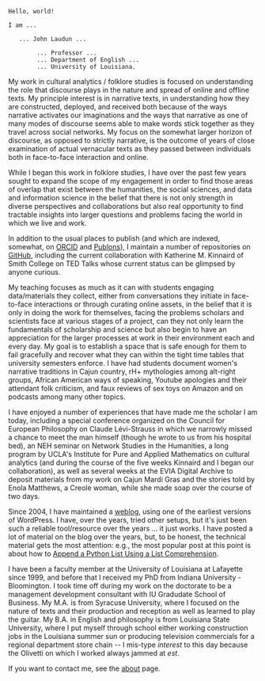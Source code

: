 ```
Hello, world!

I am ...

   ... John Laudun ...

        ... Professor ...
        ... Department of English ...
        ... University of Louisiana.
```

My work in cultural analytics / folklore studies is focused on understanding the role that discourse plays in the nature and spread of online and offline texts. My principle interest is in narrative texts, in understanding how they are constructed, deployed, and received both because of the ways narrative activates our imaginations and the ways that narrative as one of many modes of discourse seems able to make words stick together as they travel across social networks. My focus on the somewhat larger horizon of discourse, as opposed to strictly narrative, is the outcome of years of close examination of actual vernacular texts as they passed between individuals both in face-to-face interaction and online.

While I began this work in folklore studies, I have over the past few years sought to expand the scope of my engagement in order to find those areas of overlap that exist between the humanities, the social sciences, and data and information science in the belief that there is not only strength in diverse perspectives and collaborations but also real opportunity to find tractable insights into larger questions and problems facing the world in which we live and work.

In addition to the usual places to publish (and which are indexed, somewhat, on [ORCID][] and [Publons][]), I maintain a number of repositories on [GitHub][], including the current collaboration with Katherine M. Kinnaird of Smith College on TED Talks whose current status can be glimpsed by anyone curious.

My teaching focuses as much as it can with students engaging data/materials they collect, either from conversations they initiate in face-to-face interactions or through curating online assets, in the belief that it is only in doing the work for themselves, facing the problems scholars and scientists face at various stages of a project, can they not only learn the fundamentals of scholarship and science but also begin to have an appreciation for the larger processes at work in their environment each and every day. My goal is to establish a space that is safe enough for them to fail gracefully and recover what they can within the tight time tables that university semesters enforce. I have had students document women's narrative traditions in Cajun country, rH+ mythologies among alt-right groups, African American ways of speaking, Youtube apologies and their attendant folk criticism, and faux reviews of sex toys on Amazon and on podcasts among many other topics.

I have enjoyed a number of experiences that have made me the scholar I am today, including a special conference organized on the Council for European Philosophy on Claude Lévi-Strauss in which we narrowly missed a chance to meet the man himself (though he wrote to us from his hospital bed), an NEH seminar on Network Studies in the Humanities, a long program by UCLA's Institute for Pure and Applied Mathematics on cultural analytics (and during the course of the five weeks Kinnaird and I began our collaboration), as well as several weeks at the EVIA Digital Archive to deposit materials from my work on Cajun Mardi Gras and the stories told by Enola Matthews, a Creole woman, while she made soap over the course of two days.

Since 2004, I have maintained a [weblog](http://johnlaudun.org), using one of the earliest versions of WordPress. I have, over the years, tried other setups, but it's just been such a reliable tool/resource over the years ... it just works. I have posted a lot of material on the blog over the years, but, to be honest, the technical material gets the most attention: e.g., the most popular post at this point is about how to [Append a Python List Using a List Comprehension][append].

I have been a faculty member at the University of Louisiana at Lafayette since 1999, and before that I received my PhD from Indiana University - Bloomington. I took time off during my work on the doctorate to be a management development consultant with IU Gradudate School of Business. My M.A. is from Syracuse University, where I focused on the nature of texts and their production and reception as well as learned to play the guitar. My B.A. in English and philosophy is from Louisiana State University, where I put myself through school either working construction jobs in the Louisiana summer sun or producing television commercials for a regional department store chain -- I mis-type *interest* to this day because the Olivetti on which I worked always jammed at *est*.

If you want to contact me, see the [about][] page.

[GitHub]: https://github.com/johnlaudun/
[Publons]: https://publons.com/researcher/1741597/john-laudun/
[ORCID]: https://orcid.org/0000-0002-7555-7562
[append]: http://johnlaudun.org/20170928-append-python-list-using-list-comprehension/
[about]: about.md
